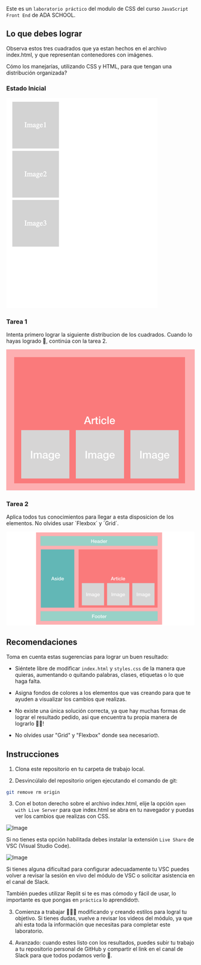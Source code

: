 Este es un `laboratorio práctico` del modulo de CSS del curso `JavaScript Front End` de ADA SCHOOL.

## Lo que debes lograr

Observa estos tres cuadrados que ya estan hechos en el archivo index.html, y que representan contenedores con imágenes. 

Cómo los manejarías, utilizando CSS y HTML, para que tengan una distribución organizada?

### Estado Inicial

![Image](images/inicio.png)



### Tarea 1
Intenta primero lograr la siguiente distribucion de los cuadrados. Cuando lo hayas logrado 🎉, continúa con la tarea 2.

![Image](images/facil.png)

### Tarea 2
Aplica todos tus conocimientos para llegar a esta disposicion de los elementos. No olvides usar ´Flexbox´ y ´Grid´.

![Image](images/avanzado.png)

## Recomendaciones
Toma en cuenta estas sugerencias para lograr un buen resultado:

- Siéntete libre de modificar `index.html` y `styles.css` de la manera que quieras, aumentando o quitando palabras, clases, etiquetas o lo que haga falta.

- Asigna fondos de colores a los elementos que vas creando para que te ayuden a visualizar los cambios que realizas.

- No existe una única solución correcta, ya que hay muchas formas de lograr el resultado pedido, asi que encuentra tu propia manera de lograrlo 💪🏼!

- No olvides usar "Grid" y "Flexbox" donde sea necesario🤓.

## Instrucciones

1. Clona este repositorio en tu carpeta de trabajo local.

2. Desvincúlalo del repositorio origen ejecutando el comando de git:

```bash
git remove rm origin
```
3. Con el boton derecho sobre el archivo index.html, elije la opción `open with Live Server` para que index.html se abra en tu navegador y puedas ver los cambios que realizas con CSS. 

![Image](images/open.png)

Si no tienes esta opción habilitada debes instalar la extensión `Live Share` de VSC (Visual Studio Code).

![Image](images/live-share.png)


Si tienes alguna dificultad para configurar adecuadamente tu VSC puedes volver a revisar la sesión en vivo del módulo de VSC o solicitar asistencia en el canal de Slack.

También puedes utilizar Replit si te es mas cómodo y fácil de usar, lo importante es que pongas en `práctica` lo aprendido🤓.

3. Comienza a trabajar 👩🏻‍💻 modificando y creando estilos para logral tu objetivo. Si tienes dudas, vuelve a revisar los videos del módulo, ya que ahi esta toda la información que necesitas para completar este laboratorio.

4. Avanzado: cuando estes listo con los resultados, puedes subir tu trabajo a tu repositorio personal de GitHub y compartir el link en el canal de Slack para que todos podamos verlo 🚀.

